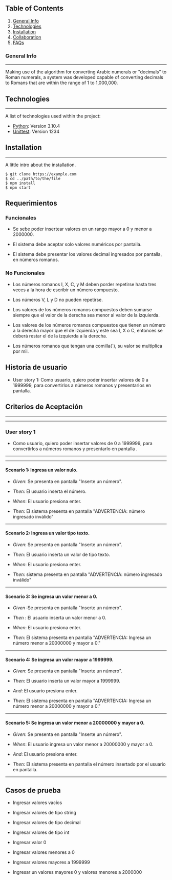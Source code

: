 ## Table of Contents
1. [General Info](#general-info)
2. [Technologies](#technologies)
3. [Installation](#installation)
4. [Collaboration](#collaboration)
5. [FAQs](#faqs)
### General Info
***
Making use of the algorithm for converting Arabic numerals or "decimals" to Roman numerals, a system was developed capable of converting decimals to Romans that are within the range of 1 to 1,000,000.
## Technologies
***
A list of technologies used within the project:
* [Python](https://www.python.org): Version 3.10.4 
* [Unittest](https://example.com): Version 1234
## Installation
***
A little intro about the installation. 
```
$ git clone https://example.com
$ cd ../path/to/the/file
$ npm install
$ npm start
```

## Requerimientos

  ### Funcionales

  * Se sebe poder insertear valores en un rango mayor a 0 y menor a 2000000.
  
  * El sistema debe aceptar solo valores numéricos por pantalla.

  * El sistema debe presentar los valores decimal ingresados
  por pantalla, en números romanos. 

  ### No Funcionales

  * Los números romanos I, X, C, y M deben porder repetirse hasta 
  tres veces a la hora de escribir un número compuesto.

  * Los números V, L y D no pueden repetirse.

  * Los valores de los números romanos compuestos deben 
  sumarse siempre que el valor de la derecha sea menor
  al valor de la izquierda.

  * Los valores de los números romanos compuestos que tienen
  un número a la derecha mayor que el de izquierda y este sea
  I, X o C, entonces se deberá restar el de la izquierda a la derecha.

  * Los números romanos que tengan una comilla(`), 
  su valor se multiplica por mil.

## Historia de usuario
  
  * User story 1: Como usuario, quiero poder insertar valores de 0 a 1999999, 
  para convertirlos a números romanos y presentarlos en pantalla. 



## Criterios de Aceptación
----
---
  ### **User story 1**
  * Como usuario, quiero poder insertar valores de 0 a 1999999, 
  para convertirlos a números romanos y presentarlo en pantalla . 
----

----
  #### **Scenario 1: Ingresa un valor nulo.**
  
  * *Given*: Se presenta en pantalla "Inserte un número".
  
  * *Then*: El usuario inserta el número.
  
  * *When*: El usuario presiona enter.
  
  * *Then*: El sistema presenta en pantalla "ADVERTENCIA: número ingresado inválido"
---
  
  #### **Scenario 2: Ingresa un valor tipo texto.**
  
  * *Given*: Se presenta en pantalla "Inserte un número".
  
  * *Then*: El usuario inserta un valor de tipo texto.
  
  * *When*: El usuario presiona enter.
  
  * *Then*: sistema presenta en pantalla "ADVERTENCIA: número ingresado inválido"
  
----
   
  #### **Scenario 3: Se ingresa un valor menor a 0.**
  
  * *Given* :Se presenta en pantalla "Inserte un número".
   
  * *Then* : El usuario inserta un valor menor a 0.
   
  * *When*: El usuario presiona enter.
  
  * *Then*: El sistema presenta en pantalla "ADVERTENCIA: Ingresa un número menor a 20000000 y mayor a 0."
  
----
  
  #### **Scenario 4: Se ingresa un valor mayor a 1999999.**
  
  * *Given*: Se presenta en pantalla "Inserte un número".

  * *Then*: El usuario inserta un valor mayor a 1999999.
  
  * *And*: El usuario presiona enter.
  
  * *Then*: El sistema presenta en pantalla "ADVERTENCIA: Ingresa un número menor a 20000000 y mayor a 0."
  
  ----

  #### **Scenario 5: Se ingresa un valor menor a 20000000 y mayor a 0.**
  
  
  * *Given*: Se presenta en pantalla "Inserte un número".
  
  * *When*: El usuario ingresa un valor menor a 20000000 y mayor a 0.
  
  * *And*: El usuario presiona enter.
  
  * *Then*: El sistema presenta en pantalla el número insertado por el usuario en pantalla.
  
  ----
  
  
## Casos de prueba

  * Ingresar valores vacíos

  * Ingresar valores de tipo string

  * Ingresar valores de tipo decimal

  * Ingresar valores de tipo int

  * Ingresar valor 0 

  * Ingresar valores menores a 0

  * Ingresar valores mayores a 1999999

  * Ingresar un valores  mayores 0 y valores menores a 2000000


